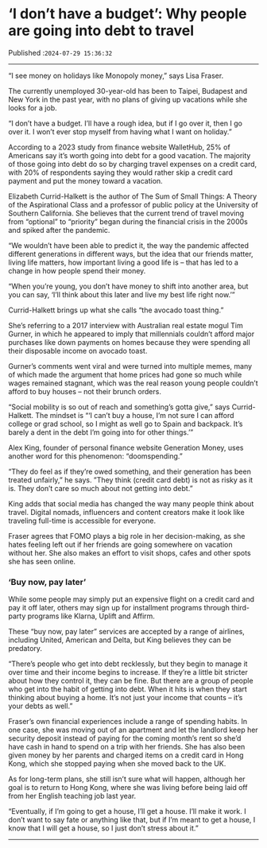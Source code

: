 # ‘I don’t have a budget’: Why people are going into debt to travel

Published :`2024-07-29 15:36:32`

---

“I see money on holidays like Monopoly money,” says Lisa Fraser.

The currently unemployed 30-year-old has been to Taipei, Budapest and New York in the past year, with no plans of giving up vacations while she looks for a job.

“I don’t have a budget. I’ll have a rough idea, but if I go over it, then I go over it. I won’t ever stop myself from having what I want on holiday.”

According to a 2023 study from finance website WalletHub, 25% of Americans say it’s worth going into debt for a good vacation. The majority of those going into debt do so by charging travel expenses on a credit card, with 20% of respondents saying they would rather skip a credit card payment and put the money toward a vacation.

Elizabeth Currid-Halkett is the author of The Sum of Small Things: A Theory of the Aspirational Class and a professor of public policy at the University of Southern California. She believes that the current trend of travel moving from “optional” to “priority” began during the financial crisis in the 2000s and spiked after the pandemic.

“We wouldn’t have been able to predict it, the way the pandemic affected different generations in different ways, but the idea that our friends matter, living life matters, how important living a good life is – that has led to a change in how people spend their money.

“When you’re young, you don’t have money to shift into another area, but you can say, ‘I’ll think about this later and live my best life right now.’”

Currid-Halkett brings up what she calls “the avocado toast thing.”

She’s referring to a 2017 interview with Australian real estate mogul Tim Gurner, in which he appeared to imply that millennials couldn’t afford major purchases like down payments on homes because they were spending all their disposable income on avocado toast.

Gurner’s comments went viral and were turned into multiple memes, many of which made the argument that home prices had gone so much while wages remained stagnant, which was the real reason young people couldn’t afford to buy houses – not their brunch orders.

“Social mobility is so out of reach and something’s gotta give,” says Currid-Halkett. The mindset is “‘I can’t buy a house, I’m not sure I can afford college or grad school, so I might as well go to Spain and backpack. It’s barely a dent in the debt I’m going into for other things.’”

Alex King, founder of personal finance website Generation Money, uses another word for this phenomenon: “doomspending.”

“They do feel as if they’re owed something, and their generation has been treated unfairly,” he says. ”They think (credit card debt) is not as risky as it is. They don’t care so much about not getting into debt.”

King adds that social media has changed the way many people think about travel. Digital nomads, influencers and content creators make it look like traveling full-time is accessible for everyone.

Fraser agrees that FOMO plays a big role in her decision-making, as she hates feeling left out if her friends are going somewhere on vacation without her. She also makes an effort to visit shops, cafes and other spots she has seen online.

### ‘Buy now, pay later’

While some people may simply put an expensive flight on a credit card and pay it off later, others may sign up for installment programs through third-party programs like Klarna, Uplift and Affirm.

These “buy now, pay later” services are accepted by a range of airlines, including United, American and Delta, but King believes they can be predatory.

“There’s people who get into debt recklessly, but they begin to manage it over time and their income begins to increase. If they’re a little bit stricter about how they control it, they can be fine. But there are a group of people who get into the habit of getting into debt. When it hits is when they start thinking about buying a home. It’s not just your income that counts – it’s your debts as well.”

Fraser’s own financial experiences include a range of spending habits. In one case, she was moving out of an apartment and let the landlord keep her security deposit instead of paying for the coming month’s rent so she’d have cash in hand to spend on a trip with her friends. She has also been given money by her parents and charged items on a credit card in Hong Kong, which she stopped paying when she moved back to the UK.

As for long-term plans, she still isn’t sure what will happen, although her goal is to return to Hong Kong, where she was living before being laid off from her English teaching job last year.

“Eventually, if I’m going to get a house, I’ll get a house. I’ll make it work. I don’t want to say fate or anything like that, but if I’m meant to get a house, I know that I will get a house, so I just don’t stress about it.”

---

